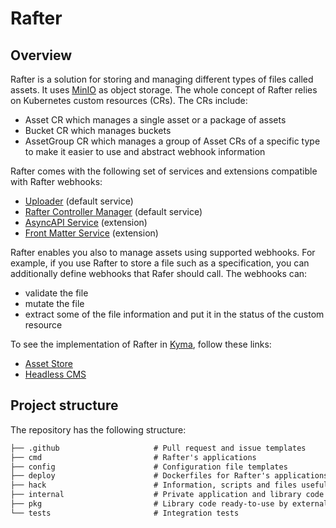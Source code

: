 # Rafter

## Overview

Rafter is a solution for storing and managing different types of files called assets. It uses [MinIO](https://min.io/) as object storage. The whole concept of Rafter relies on Kubernetes custom resources (CRs). The CRs include:

- Asset CR which manages a single asset or a package of assets
- Bucket CR which manages buckets
- AssetGroup CR which manages a group of Asset CRs of a specific type to make it easier to use and abstract webhook information

Rafter comes with the following set of services and extensions compatible with Rafter webhooks:

- [Uploader](./cmd/uploader/README.md) (default service)
- [Rafter Controller Manager](./cmd/manager/README.md) (default service)
- [AsyncAPI Service](./cmd/extension/asyncapi/README.md) (extension)
- [Front Matter Service](./cmd/extension/frontmatter/README.md) (extension)

Rafter enables you also to manage assets using supported webhooks. For example, if you use Rafter to store a file such as a specification, you can additionally define webhooks that Rafer should call. The webhooks can:

- validate the file
- mutate the file
- extract some of the file information and put it in the status of the custom resource

To see the implementation of Rafter in [Kyma](https://kyma-project.io), follow these links:

- [Asset Store](https://kyma-project.io/docs/components/asset-store/)
- [Headless CMS](https://kyma-project.io/docs/components/headless-cms/)

## Project structure

The repository has the following structure:

```txt
├── .github                     # Pull request and issue templates
├── cmd                         # Rafter's applications
├── config                      # Configuration file templates
├── deploy                      # Dockerfiles for Rafter's applications
├── hack                        # Information, scripts and files useful for development
├── internal                    # Private application and library code
├── pkg                         # Library code ready-to-use by external applications
└── tests                       # Integration tests
```
